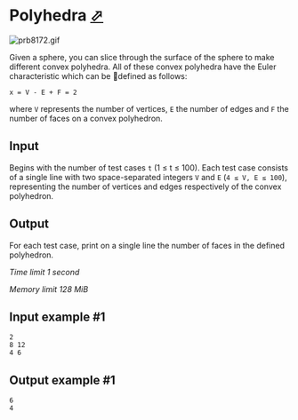 # Polyhedra [⬀](https://www.e-olymp.com/en/problems/8172)

![prb8172.gif](c2741e9e2e8849493902d62d6dc1953d.gif)

Given a sphere, you can slice through the surface of the sphere to make different convex polyhedra. All of these convex polyhedra have the Euler characteristic which can be defined as follows:

```
x = V - E + F = 2
```

where `V` represents the number of vertices, `E` the number of edges and `F` the number of faces on a convex polyhedron.

## Input

Begins with the number of test cases `t` (1 ≤ t ≤ 100). Each test case consists of a single line with two space-separated integers `V` and `E` (`4 ≤ V, E ≤ 100`), representing the number of vertices and edges respectively of the convex polyhedron.

## Output

For each test case, print on a single line the number of faces in the defined polyhedron.

_Time limit 1 second_

_Memory limit 128 MiB_

## Input example #1
```
2
8 12
4 6
```

## Output example #1
```
6
4
```
